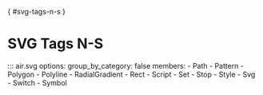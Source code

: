 [](){ #svg-tags-n-s }

# SVG Tags N-S

::: air.svg
    options:
      group_by_category: false
      members:
        - Path
        - Pattern
        - Polygon
        - Polyline
        - RadialGradient
        - Rect
        - Script
        - Set
        - Stop
        - Style
        - Svg
        - Switch
        - Symbol